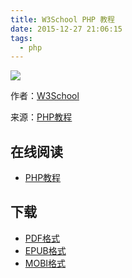 ```yaml
---
title: W3School PHP 教程
date: 2015-12-27 21:06:15
tags:
  - php
---
```


![](https://ek8whxe.cloudimg.io/s/width/226/https://www.gitbook.com/cover/book/wizardforcel/w3school-php.jpg?build=1450095175330&v=12.0.2)

作者：[W3School](http://www.w3cschool.cc)

来源：[PHP教程](http://www.w3cschool.cc/php/php-tutorial.html)

<!--more-->

## 在线阅读 ##

* [PHP教程](https://www.gitbook.com/book/wizardforcel/w3school-php/details)

## 下载 ##

* [PDF格式](https://www.gitbook.com/download/pdf/book/wizardforcel/w3school-php)
* [EPUB格式](https://www.gitbook.com/download/epub/book/wizardforcel/w3school-php)
* [MOBI格式](https://www.gitbook.com/download/mobi/book/wizardforcel/w3school-php)